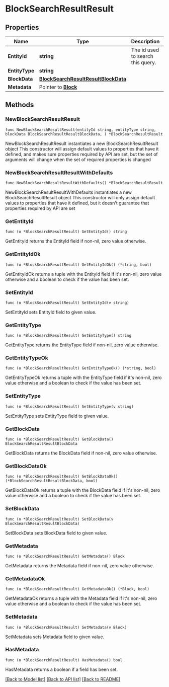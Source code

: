 # BlockSearchResultResult

## Properties

Name | Type | Description | Notes
------------ | ------------- | ------------- | -------------
**EntityId** | **string** | The id used to search this query. | 
**EntityType** | **string** |  | 
**BlockData** | [**BlockSearchResultResultBlockData**](BlockSearchResultResultBlockData.md) |  | 
**Metadata** | Pointer to [**Block**](Block.md) |  | [optional] 

## Methods

### NewBlockSearchResultResult

`func NewBlockSearchResultResult(entityId string, entityType string, blockData BlockSearchResultResultBlockData, ) *BlockSearchResultResult`

NewBlockSearchResultResult instantiates a new BlockSearchResultResult object
This constructor will assign default values to properties that have it defined,
and makes sure properties required by API are set, but the set of arguments
will change when the set of required properties is changed

### NewBlockSearchResultResultWithDefaults

`func NewBlockSearchResultResultWithDefaults() *BlockSearchResultResult`

NewBlockSearchResultResultWithDefaults instantiates a new BlockSearchResultResult object
This constructor will only assign default values to properties that have it defined,
but it doesn't guarantee that properties required by API are set

### GetEntityId

`func (o *BlockSearchResultResult) GetEntityId() string`

GetEntityId returns the EntityId field if non-nil, zero value otherwise.

### GetEntityIdOk

`func (o *BlockSearchResultResult) GetEntityIdOk() (*string, bool)`

GetEntityIdOk returns a tuple with the EntityId field if it's non-nil, zero value otherwise
and a boolean to check if the value has been set.

### SetEntityId

`func (o *BlockSearchResultResult) SetEntityId(v string)`

SetEntityId sets EntityId field to given value.


### GetEntityType

`func (o *BlockSearchResultResult) GetEntityType() string`

GetEntityType returns the EntityType field if non-nil, zero value otherwise.

### GetEntityTypeOk

`func (o *BlockSearchResultResult) GetEntityTypeOk() (*string, bool)`

GetEntityTypeOk returns a tuple with the EntityType field if it's non-nil, zero value otherwise
and a boolean to check if the value has been set.

### SetEntityType

`func (o *BlockSearchResultResult) SetEntityType(v string)`

SetEntityType sets EntityType field to given value.


### GetBlockData

`func (o *BlockSearchResultResult) GetBlockData() BlockSearchResultResultBlockData`

GetBlockData returns the BlockData field if non-nil, zero value otherwise.

### GetBlockDataOk

`func (o *BlockSearchResultResult) GetBlockDataOk() (*BlockSearchResultResultBlockData, bool)`

GetBlockDataOk returns a tuple with the BlockData field if it's non-nil, zero value otherwise
and a boolean to check if the value has been set.

### SetBlockData

`func (o *BlockSearchResultResult) SetBlockData(v BlockSearchResultResultBlockData)`

SetBlockData sets BlockData field to given value.


### GetMetadata

`func (o *BlockSearchResultResult) GetMetadata() Block`

GetMetadata returns the Metadata field if non-nil, zero value otherwise.

### GetMetadataOk

`func (o *BlockSearchResultResult) GetMetadataOk() (*Block, bool)`

GetMetadataOk returns a tuple with the Metadata field if it's non-nil, zero value otherwise
and a boolean to check if the value has been set.

### SetMetadata

`func (o *BlockSearchResultResult) SetMetadata(v Block)`

SetMetadata sets Metadata field to given value.

### HasMetadata

`func (o *BlockSearchResultResult) HasMetadata() bool`

HasMetadata returns a boolean if a field has been set.


[[Back to Model list]](../README.md#documentation-for-models) [[Back to API list]](../README.md#documentation-for-api-endpoints) [[Back to README]](../README.md)


